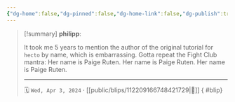 ```yaml
---
{"dg-home":false,"dg-pinned":false,"dg-home-link":false,"dg-publish":true,"tags":["dgblip"],"disabled rules":["yaml-title","yaml-title-alias","file-name-heading"],"title":"philipp on mastodon @ 2024-04-03","created-date":"2024-04-03T20:26:46","id":112209166748421730,"updated-date":"2025-05-02T08:50:44","dg-path":"blips/112209166748421729.md","permalink":"/blips/112209166748421729/","dgPassFrontmatter":true}
---
```


> [!summary] **philipp**:
>
> It took me 5 years to mention the author of the original tutorial for `hecto` by name, which is embarrassing. Gotta repeat the Fight Club mantra: Her name is Paige Ruten. Her name is Paige Ruten. Her name is Paige Ruten.
> - - -
>
> 🗓️ `Wed, Apr 3, 2024` · [[public/blips/112209166748421729\|🔗]]
{ #blip}

